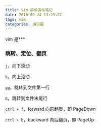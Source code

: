 ```yaml
---
title: vim 简单操作笔记
date: 2016-09-24 11:29:37
tags: vim
categories: 编辑器
---
```


vim 是***

<!-- more -->

### 跳转、定位、翻页

`j`，向下滚动

`k`，向上滚动

`gg`，跳转到文件第一行

`G`，跳转到文件末尾行

`ctrl + f`，forward 向前翻页，即 PageDown

`ctrl + b`，backward 向后翻页，即 PageUp